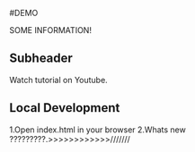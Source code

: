 #DEMO

SOME INFORMATION!

## Subheader

Watch tutorial on Youtube.




## Local Development

1.Open index.html in your browser
2.Whats new ?????????.>>>>>>>>>>>>///////
